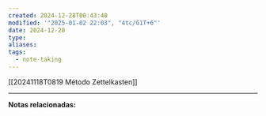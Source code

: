 ```yaml
---
created: 2024-12-28T00:43:40
modified: '"2025-01-02 22:03", "4tc/G1T+6"'
date: 2024-12-28
type: 
aliases: 
tags:
  - note-taking
---
```

[[20241118T0819 Método Zettelkasten]]

--- 
 **Notas relacionadas:**
 